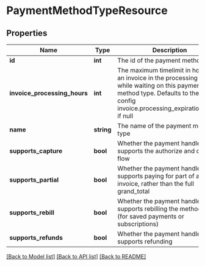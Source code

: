 # PaymentMethodTypeResource

## Properties
Name | Type | Description | Notes
------------ | ------------- | ------------- | -------------
**id** | **int** | The id of the payment method type | 
**invoice_processing_hours** | **int** | The maximum timelimit in hours for an invoice in the processing status while waiting on this payment method type. Defaults to the global config invoice.processing_expiration_hours if null | [optional] 
**name** | **string** | The name of the payment method type | 
**supports_capture** | **bool** | Whether the payment handler supports the authorize and capture flow | [optional] 
**supports_partial** | **bool** | Whether the payment handler supports paying for part of an invoice, rather than the full grand_total | [optional] 
**supports_rebill** | **bool** | Whether the payment handler supports rebilling the method later (for saved payments or subscriptions) | [optional] 
**supports_refunds** | **bool** | Whether the payment handler supports refunding | [optional] 

[[Back to Model list]](../README.md#documentation-for-models) [[Back to API list]](../README.md#documentation-for-api-endpoints) [[Back to README]](../README.md)


